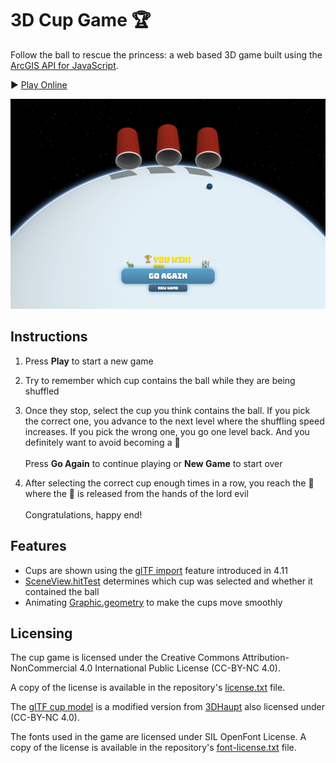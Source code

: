 3D Cup Game :trophy:
====================

Follow the ball to rescue the princess: a web based 3D game built using the [ArcGIS API for JavaScript](https://developers.arcgis.com/javascript/).

:arrow_forward: [Play Online](https://andreasulmer.github.io/cupgame)

[![cup game](screenshot.png)](https://andreasulmer.github.io/cupgame)

## Instructions

1. Press **Play** to start a new game
2. Try to remember which cup contains the ball while they are being shuffled
3. Once they stop, select the cup you think contains the ball. If you pick the correct one, you advance to the next level where the shuffling speed increases. If you pick the wrong one, you go one level back. And you definitely want to avoid becoming a :turtle:\
  \
  Press **Go Again** to continue playing or **New Game** to start over
  
4. After selecting the correct cup enough times in a row, you reach the :european_castle: where the :princess: is released from the hands of the lord evil\
  \
  Congratulations, happy end!

## Features

* Cups are shown using the [glTF import](https://developers.arcgis.com/javascript/latest/sample-code/import-gltf/index.html) feature introduced in 4.11
* [SceneView.hitTest](https://developers.arcgis.com/javascript/latest/sample-code/sceneview-hittest/index.html) determines which cup was selected and whether it contained the ball
* Animating [Graphic.geometry](https://developers.arcgis.com/javascript/latest/api-reference/esri-Graphic.html#geometry) to make the cups move smoothly


## Licensing

The cup game is licensed under the Creative Commons Attribution-NonCommercial 4.0 International Public License (CC-BY-NC 4.0).

A copy of the license is available in the repository's [license.txt](./license.txt ) file.

The [glTF cup model](https://sketchfab.com/3d-models/low-poly-plastic-cup-free-download-89938b8ecedf4ab89d78fd9f4b40b2a4) is a modified version from [3DHaupt](https://sketchfab.com/dennish2010) also licensed under (CC-BY-NC 4.0).

The fonts used in the game are licensed under SIL OpenFont License. A copy of the license is available in the repository's [font-license.txt](./font-license.txt) file.
